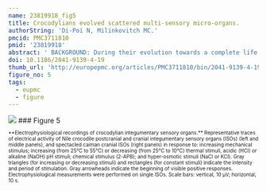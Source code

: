 ```yaml
---
name: 23819918_fig5
title: Crocodylians evolved scattered multi-sensory micro-organs.
authorString: 'Di-Poï N, Milinkovitch MC.'
pmcid: PMC3711810
pmid: '23819918'
abstract: ' BACKGROUND: During their evolution towards a complete life cycle on land, stem reptiles developed both an impermeable multi-layered keratinized epidermis and skin appendages (scales) providing mechanical, thermal, and chemical protection. Previous studies have demonstrated that, despite the presence of a particularly armored skin, crocodylians have exquisite mechanosensory abilities thanks to the presence of small integumentary sensory organs (ISOs) distributed on postcranial and/or cranial scales. RESULTS: Here, we analyze and compare the structure, innervation, embryonic morphogenesis and sensory functions of postcranial, cranial, and lingual sensory organs of the Nile crocodile (Crocodylus niloticus) and the spectacled caiman (Caiman crocodilus). Our molecular analyses indicate that sensory neurons of crocodylian ISOs express a large repertoire of transduction channels involved in mechano-, thermo-, and chemosensory functions, and our electrophysiological analyses confirm that each ISO exhibits a combined sensitivity to mechanical, thermal and pH stimuli (but not hyper-osmotic salinity), making them remarkable multi-sensorial micro-organs with no equivalent in the sensory systems of other vertebrate lineages. We also show that ISOs all exhibit similar morphologies and modes of development, despite forming at different stages of scale morphogenesis across the body. CONCLUSIONS: The ancestral vertebrate diffused sensory system of the skin was transformed in the crocodylian lineages into an array of discrete multi-sensory micro-organs innervated by multiple pools of sensory neurons. This discretization of skin sensory expression sites is unique among vertebrates and allowed crocodylians to develop a highly-armored, but very sensitive, skin.'
doi: 10.1186/2041-9139-4-19
thumb_url: 'http://europepmc.org/articles/PMC3711810/bin/2041-9139-4-19-5.gif'
figure_no: 5
tags:
  - eupmc
  - figure
---
```

<img src='http://europepmc.org/articles/PMC3711810/bin/2041-9139-4-19-5.jpg' style='max-height: 300px'>
### Figure 5
<p style='font-size: 10px;'>**Electrophysiological recordings of crocodylian integumentary sensory organs.** Representative traces of electrical activity of Nile crocodile postcranial and cranial integumentary sensory organs (ISOs) (left and middle panels), and spectacled caiman cranial ISOs (right panels) in response to: increasing mechanical stimulus; increasing (from 25°C to 55°C) or decreasing (from 25°C to 10°C) thermal stimuli, acidic (HCl) or alkaline (NaOH) pH stimuli; chemical stimulus (2-APB); and hyper-osmotic stimuli (NaCl or KCl). Gray triangles (for increasing or decreasing stimuli) and rectangles (for constant stimuli) indicate the intensity and period of stimulation. Gray arrowheads indicate the beginning of visible positive responses. Electrophysiological measurements were performed on single ISOs. Scale bars: vertical, 10 μV; horizontal, 10 s.</p>